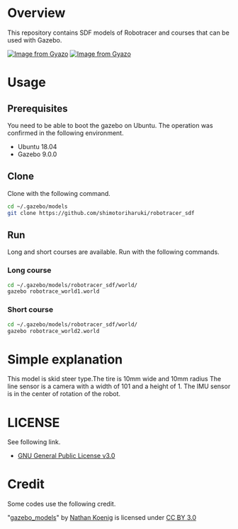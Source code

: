 # Overview

This repository contains SDF models of Robotracer and courses that can be used with Gazebo.

[![Image from Gyazo](https://i.gyazo.com/54cb4e3f9a71cce0f993f760ce5acfc0.png)](https://gyazo.com/54cb4e3f9a71cce0f993f760ce5acfc0)
[![Image from Gyazo](https://i.gyazo.com/2eefb19b1df63b6948b77ff164f69d65.png)](https://gyazo.com/2eefb19b1df63b6948b77ff164f69d65)

# Usage

## Prerequisites

You need to be able to boot the gazebo on Ubuntu.
The operation was confirmed in the following environment.
- Ubuntu 18.04
- Gazebo 9.0.0

## Clone

Clone with the following command.

```bash
cd ~/.gazebo/models
git clone https://github.com/shimotoriharuki/robotracer_sdf
```
## Run

Long and short courses are available.
Run with the following commands.

### Long course

```bash
cd ~/.gazebo/models/robotracer_sdf/world/
gazebo robotrace_world1.world
```

### Short course

```bash
cd ~/.gazebo/models/robotracer_sdf/world/
gazebo robotrace_world2.world
```

# Simple explanation

This model is skid steer type.The tire is 10mm wide and 10mm radius
The line sensor is a camera with a width of 101 and a height of 1.
The IMU sensor is in the center of rotation of the robot.


# LICENSE

See following link.
- [GNU General Public License v3.0](https://www.gnu.org/licenses/gpl-3.0.en.html)

# Credit 

Some codes use the following credit.

"[gazebo_models](https://github.com/osrf/gazebo_models)" by [Nathan Koenig](https://github.com/nkoenig) is licensed under [CC BY 3.0](https://creativecommons.org/licenses/by/3.0/deed.en)
